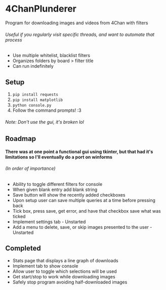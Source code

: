 # 4ChanPlunderer
Program for downloading images and videos from 4Chan with filters 
###### Useful if you regularly visit specific threads, and want to automate that process

- Use multiple whitelist, blacklist filters
- Organizes folders by board > filter title
- Can run indefinitely

## Setup
1. ```pip install requests``` 
1. ```pip install matplotlib``` 
2. ```python console.py```
3. Follow the command prompts! :3 
###### Note: Don't use the gui, it's broken lol

## Roadmap 
#### There was at one point a functional gui using tkinter, but that had it's limitations so I'll eventually do a port on winforms
###### (In order of importance)
- Ability to toggle different filters for console
- When given blank entry add blank string
- Save button will show the recently added checkboxes
- Upon setup user can save multiple queries at a time before pressing back
- Tick box, press save, get error, and have that checkbox save what was ticked
- Implement settings tab - Unstarted
- Add a menu to delete, save, or skip images presented to the user - Unstarted



## Completed
- Stats page that displays a line graph of downloads 
- Implement tab to show console
- Allow user to toggle which selections will be used
- Get start/stop to work while downloading images
- Safely stop program avoiding half-downloaded images
